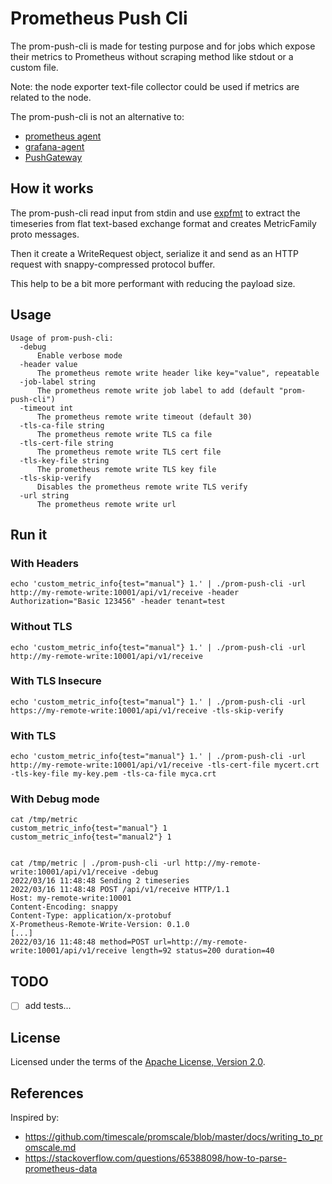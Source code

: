 # Prometheus Push Cli

The prom-push-cli is made for testing purpose and for jobs which expose
their metrics to Prometheus without scraping method like stdout or a custom file.

Note: the node exporter text-file collector could be used if metrics are related to the node.

The prom-push-cli is not an alternative to:
- [prometheus agent](https://prometheus.io/blog/2021/11/16/agent/)
- [grafana-agent](https://github.com/grafana/agent)
- [PushGateway](https://github.com/prometheus/pushgateway)


## How it works

The prom-push-cli read input from stdin and use [expfmt](https://pkg.go.dev/github.com/prometheus/common@v0.15.0/expfmt#TextParser.TextToMetricFamilies) to extract the timeseries from flat text-based exchange format and creates MetricFamily proto messages.

Then it create a WriteRequest object, serialize it and send as an HTTP request with snappy-compressed protocol buffer.

This help to be a bit more performant with reducing the payload size.

## Usage

```shell
Usage of prom-push-cli:
  -debug
      Enable verbose mode
  -header value
      The prometheus remote write header like key="value", repeatable
  -job-label string
      The prometheus remote write job label to add (default "prom-push-cli")
  -timeout int
      The prometheus remote write timeout (default 30)
  -tls-ca-file string
      The prometheus remote write TLS ca file
  -tls-cert-file string
      The prometheus remote write TLS cert file
  -tls-key-file string
      The prometheus remote write TLS key file
  -tls-skip-verify
      Disables the prometheus remote write TLS verify
  -url string
      The prometheus remote write url
```

## Run it

### With Headers

```shell
echo 'custom_metric_info{test="manual"} 1.' | ./prom-push-cli -url http://my-remote-write:10001/api/v1/receive -header Authorization="Basic 123456" -header tenant=test
```

### Without TLS

```shell
echo 'custom_metric_info{test="manual"} 1.' | ./prom-push-cli -url http://my-remote-write:10001/api/v1/receive
```

### With TLS Insecure
```shell
echo 'custom_metric_info{test="manual"} 1.' | ./prom-push-cli -url https://my-remote-write:10001/api/v1/receive -tls-skip-verify
```

### With TLS
```shell
echo 'custom_metric_info{test="manual"} 1.' | ./prom-push-cli -url http://my-remote-write:10001/api/v1/receive -tls-cert-file mycert.crt -tls-key-file my-key.pem -tls-ca-file myca.crt
```

### With Debug mode
```shell
cat /tmp/metric 
custom_metric_info{test="manual"} 1
custom_metric_info{test="manual2"} 1


cat /tmp/metric | ./prom-push-cli -url http://my-remote-write:10001/api/v1/receive -debug
2022/03/16 11:48:48 Sending 2 timeseries
2022/03/16 11:48:48 POST /api/v1/receive HTTP/1.1
Host: my-remote-write:10001
Content-Encoding: snappy
Content-Type: application/x-protobuf
X-Prometheus-Remote-Write-Version: 0.1.0
[...]
2022/03/16 11:48:48 method=POST url=http://my-remote-write:10001/api/v1/receive length=92 status=200 duration=40
```

## TODO

- [ ] add tests...


## License

Licensed under the terms of the [Apache License, Version 2.0](http://www.apache.org/licenses/LICENSE-2.0).

## References

Inspired by:
- https://github.com/timescale/promscale/blob/master/docs/writing_to_promscale.md
- https://stackoverflow.com/questions/65388098/how-to-parse-prometheus-data
